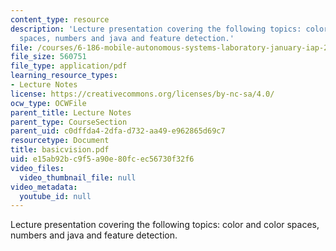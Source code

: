 ```yaml
---
content_type: resource
description: 'Lecture presentation covering the following topics: color and color
  spaces, numbers and java and feature detection.'
file: /courses/6-186-mobile-autonomous-systems-laboratory-january-iap-2005/e15ab92bc9f5a90e80fcec56730f32f6_basicvision.pdf
file_size: 560751
file_type: application/pdf
learning_resource_types:
- Lecture Notes
license: https://creativecommons.org/licenses/by-nc-sa/4.0/
ocw_type: OCWFile
parent_title: Lecture Notes
parent_type: CourseSection
parent_uid: c0dffda4-2dfa-d732-aa49-e962865d69c7
resourcetype: Document
title: basicvision.pdf
uid: e15ab92b-c9f5-a90e-80fc-ec56730f32f6
video_files:
  video_thumbnail_file: null
video_metadata:
  youtube_id: null
---
```

Lecture presentation covering the following topics: color and color spaces, numbers and java and feature detection.